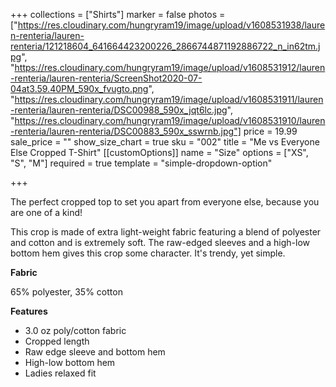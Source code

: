 +++
collections = ["Shirts"]
marker = false
photos = ["https://res.cloudinary.com/hungryram19/image/upload/v1608531938/lauren-renteria/lauren-renteria/121218604_641664423200226_2866744871192886722_n_in62tm.jpg", "https://res.cloudinary.com/hungryram19/image/upload/v1608531912/lauren-renteria/lauren-renteria/ScreenShot2020-07-04at3.59.40PM_590x_fvugto.png", "https://res.cloudinary.com/hungryram19/image/upload/v1608531911/lauren-renteria/lauren-renteria/DSC00988_590x_jqt6lc.jpg", "https://res.cloudinary.com/hungryram19/image/upload/v1608531910/lauren-renteria/lauren-renteria/DSC00883_590x_sswrnb.jpg"]
price = 19.99
sale_price = ""
show_size_chart = true
sku = "002"
title = "Me vs Everyone Else Cropped T-Shirt"
[[customOptions]]
name = "Size"
options = ["XS", "S", "M"]
required = true
template = "simple-dropdown-option"

+++

The perfect cropped top to set you apart from everyone else, because you are one of a kind!

This crop is made of extra light-weight fabric featuring a blend of polyester and cotton and is extremely soft. The raw-edged sleeves and a high-low bottom hem gives this crop some character. It's trendy, yet simple.

**Fabric**

65% polyester, 35% cotton

**Features**

- 3.0 oz poly/cotton fabric
- Cropped length
- Raw edge sleeve and bottom hem
- High-low bottom hem
- Ladies relaxed fit
